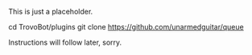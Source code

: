 This is just a placeholder.

cd TrovoBot/plugins
git clone https://github.com/unarmedguitar/queue

Instructions will follow later, sorry.